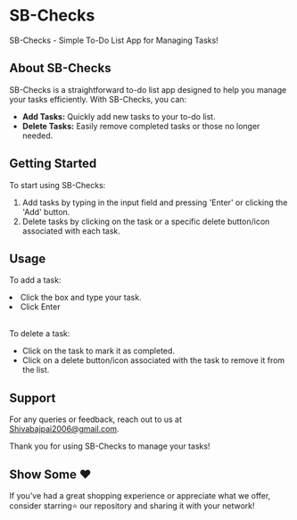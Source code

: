 <!DOCTYPE html>
<html lang="en">
<head>
  <meta charset="UTF-8">
  <meta name="viewport" content="width=device-width, initial-scale=1.0">

</head>
<body>

  <h1>SB-Checks</h1>
  <p>SB-Checks - Simple To-Do List App for Managing Tasks!</p>

  <h2>About SB-Checks</h2>
  <p>SB-Checks is a straightforward to-do list app designed to help you manage your tasks efficiently. With SB-Checks, you can:</p>
  <ul>
    <li><strong>Add Tasks:</strong> Quickly add new tasks to your to-do list.</li>
    <li><strong>Delete Tasks:</strong> Easily remove completed tasks or those no longer needed.</li>
  </ul>

  <h2>Getting Started</h2>
  <p>To start using SB-Checks:</p>
  <ol>
    <li>Add tasks by typing in the input field and pressing 'Enter' or clicking the 'Add' button.</li>
    <li>Delete tasks by clicking on the task or a specific delete button/icon associated with each task.</li>
  </ol>

  <h2>Usage</h2>
  <p>To add a task:</p>
  <li> Click the box and type your task.</li>
  <li> Click Enter</li>
  <br>
  <p>To delete a task:</p>
  <ul>
    <li>Click on the task to mark it as completed.</li>
    <li>Click on a delete button/icon associated with the task to remove it from the list.</li>
  </ul>

  <h2>Support</h2>
  <p>For any queries or feedback, reach out to us at <a href="mailto:shivabajpai2006@gmail.com">Shivabajpai2006@gmail.com</a>.</p>

  <p>Thank you for using SB-Checks to manage your tasks!</p>

<section>
    <h2>Show Some ❤️ </h2>
    <p>If you've had a great shopping experience or appreciate what we offer, consider starring⭐ our repository and sharing it with your network!</p>
  </section>
</body>
</html>
